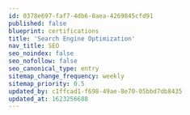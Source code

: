```yaml
---
id: 0378e697-faf7-4db6-8aea-4269845cfd91
published: false
blueprint: certifications
title: 'Search Engine Optimization'
nav_title: SEO
seo_noindex: false
seo_nofollow: false
seo_canonical_type: entry
sitemap_change_frequency: weekly
sitemap_priority: 0.5
updated_by: c1ffcad1-f698-49ae-8e70-05bbd7db8435
updated_at: 1623256688
---
```

